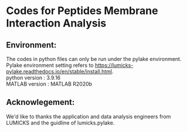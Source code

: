 #  Codes for Peptides Membrane Interaction Analysis  
## Environment:  
The codes in python files can only be run under the pylake environment.  
Pylake environment setting refers to https://lumicks-pylake.readthedocs.io/en/stable/install.html.  
python version : 3.9.16  
MATLAB version : MATLAB R2020b  
  
## Acknowlegement:  
We'd like to thanks the application and data analysis engineers from LUMICKS and the guidline of lumicks.pylake.  

